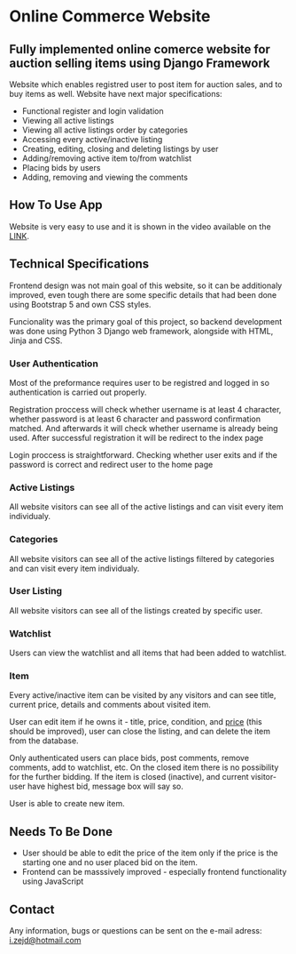 # **Online Commerce Website**

## Fully implemented online comerce website for auction selling items using Django Framework

Website which enables registred user to post item for auction sales, and to buy items as well. Website have next major specifications:

* Functional register and login validation
* Viewing all active listings
* Viewing all active listings order by categories
* Accessing every active/inactive listing
* Creating, editing, closing and deleting listings by user
* Adding/removing active item to/from watchlist
* Placing bids by users
* Adding, removing and viewing the comments

## **How To Use App**
Website is very easy to use and it is shown in the video available on the [LINK]().

## **Technical Specifications**
Frontend design was not main goal of this website, so it can be additionaly improved, even tough there are some specific details that had been done using Bootstrap 5 and own CSS styles. 

Funcionality was the primary goal of this project, so backend development was done using Python 3 Django web framework, alongside with HTML, Jinja and CSS.

### **User Authentication**
Most of the preformance requires user to be registred and logged in so authentication is carried out properly.

Registration proccess will check whether username is at least 4 character, whether password is at least 6 character and password confirmation matched. And afterwards it will check whether username is already being used. After successful registration it will be redirect to the index page

Login proccess is straightforward. Checking whether user exits and if the password is correct and redirect user to the home page

### **Active Listings**
All website visitors can see all of the active listings and can visit every item individualy.

### **Categories**
All website visitors can see all of the active listings filtered by categories and can visit every item individualy.

### **User Listing**
All website visitors can see all of the listings created by specific user.

### **Watchlist**
Users can view the watchlist and all items that had been added to watchlist.

### **Item**
Every active/inactive item can be visited by any visitors and can see title, current price, details and comments about visited item. 

User can edit item if he owns it - title, price, condition, and [price](#NTBD) (this should be improved), user can close the listing, and can delete the item from the database.

Only authenticated users can place bids, post comments, remove comments, add to watchlist, etc. On the closed item there is no possibility for the further bidding. If the item is closed (inactive), and current visitor-user have highest bid, message box will say so.

User is able to create new item.


## <a name="NTBD"></a>**Needs To Be Done**
- User should be able to edit the price of the item only if the price is the starting one and no user placed bid on the item.
- Frontend can be masssively improved - especially frontend functionality using JavaScript

## **Contact**
Any information, bugs or questions can be sent on the e-mail adress: i.zejd@hotmail.com